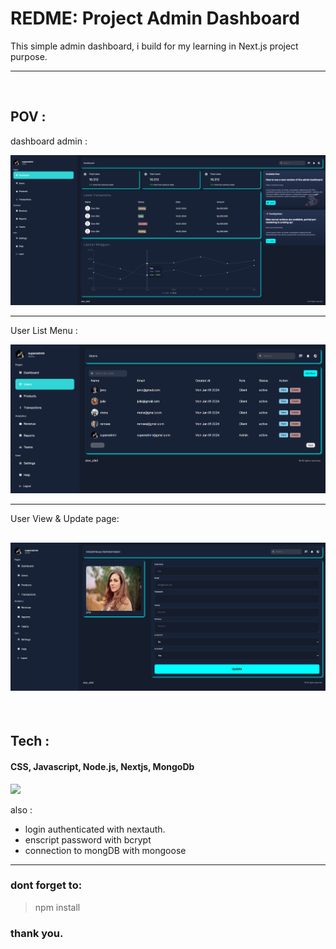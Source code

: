 # REDME: Project Admin Dashboard

This simple admin dashboard, i build for my learning in Next.js project purpose.

---

<br>

## POV :

dashboard admin :
<br>

![App Screenshot](./public/admindashboard.png)

---

User List Menu :
<br>

![App Screenshot](./public/userdashboard.png)

---

User View & Update page:
<br>

## ![App Screenshot](./public/userupdate.png)

<br>

## Tech :

<p align="start">
<h4>CSS, Javascript, Node.js, Nextjs, MongoDb </h4>
  <a href="https://skillicons.dev">
    <img src="https://skillicons.dev/icons?i=css,js,nodejs,nextjs,mongodb&theme=light" />
  </a>
</p>

also :

- login authenticated with nextauth.
- enscript password with bcrypt
- connection to mongDB with mongoose

---

### dont forget to:

> npm install

### thank you.
